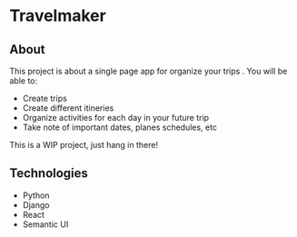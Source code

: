 # Travelmaker
## About 
This project is about a single page app for organize your trips
. You will be able to:
* Create trips
* Create different itineries
* Organize activities for each day in your future trip
* Take note of important dates, planes schedules, etc

This is a WIP project, just hang in there!
## Technologies 
* Python
* Django
* React
* Semantic UI
